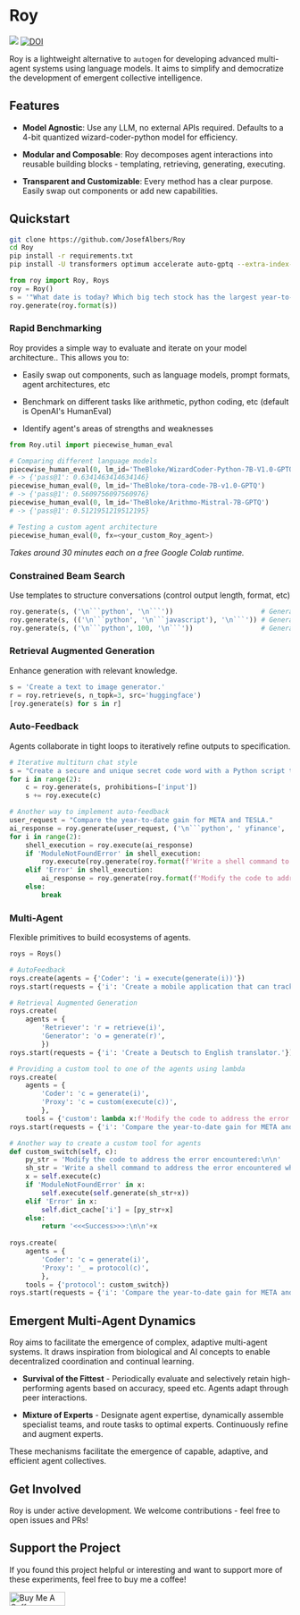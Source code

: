 # Roy

[<img src="https://colab.research.google.com/assets/colab-badge.svg" />](https://colab.research.google.com/github/JosefAlbers/Roy/blob/main/quickstart.ipynb)
[![DOI](https://zenodo.org/badge/699801819.svg)](https://zenodo.org/badge/latestdoi/699801819)

Roy is a lightweight alternative to `autogen` for developing advanced multi-agent systems using language models. It aims to simplify and democratize the development of emergent collective intelligence.

## Features

- **Model Agnostic**: Use any LLM, no external APIs required. Defaults to a 4-bit quantized wizard-coder-python model for efficiency.

- **Modular and Composable**: Roy decomposes agent interactions into reusable building blocks - templating, retrieving, generating, executing.

- **Transparent and Customizable**: Every method has a clear purpose. Easily swap out components or add new capabilities.

## Quickstart

```sh
git clone https://github.com/JosefAlbers/Roy
cd Roy
pip install -r requirements.txt
pip install -U transformers optimum accelerate auto-gptq --extra-index-url https://huggingface.github.io/autogptq-index/whl/cu118/
```

```python
from roy import Roy, Roys
roy = Roy()
s = '"What date is today? Which big tech stock has the largest year-to-date gain this year? How much is the gain?'
roy.generate(roy.format(s))
```

### **Rapid Benchmarking**

Roy provides a simple way to evaluate and iterate on your model architecture.. This allows you to:

- Easily swap out components, such as language models, prompt formats, agent architectures, etc

- Benchmark on different tasks like arithmetic, python coding, etc (default is OpenAI's HumanEval)

- Identify agent's areas of strengths and weaknesses

```python
from Roy.util import piecewise_human_eval

# Comparing different language models
piecewise_human_eval(0, lm_id='TheBloke/WizardCoder-Python-7B-V1.0-GPTQ') 
# -> {'pass@1': 0.6341463414634146}
piecewise_human_eval(0, lm_id='TheBloke/tora-code-7B-v1.0-GPTQ') 
# -> {'pass@1': 0.5609756097560976}
piecewise_human_eval(0, lm_id='TheBloke/Arithmo-Mistral-7B-GPTQ')
# -> {'pass@1': 0.5121951219512195}

# Testing a custom agent architecture
piecewise_human_eval(0, fx=<your_custom_Roy_agent>)
```

*Takes around 30 minutes each on a free Google Colab runtime.*

### **Constrained Beam Search**

Use templates to structure conversations (control output length, format, etc)

```python
roy.generate(s, ('\n```python', '\n```'))                      # Generate a python code block
roy.generate(s, (('\n```python', '\n```javascript'), '\n```')) # Generate python or javascript codes
roy.generate(s, ('\n```python', 100, '\n```'))                 # Generate a code block of size less than 100 tokens
```

### **Retrieval Augmented Generation**

Enhance generation with relevant knowledge.

```python
s = 'Create a text to image generator.'
r = roy.retrieve(s, n_topk=3, src='huggingface')
[roy.generate(s) for s in r]
```

### **Auto-Feedback**

Agents collaborate in tight loops to iteratively refine outputs to specification.

```python
# Iterative multiturn chat style
s = "Create a secure and unique secret code word with a Python script that involves multiple steps to ensure the highest level of confidentiality and protection.\n"
for i in range(2):
    c = roy.generate(s, prohibitions=['input'])
    s += roy.execute(c)

# Another way to implement auto-feedback
user_request = "Compare the year-to-date gain for META and TESLA."
ai_response = roy.generate(user_request, ('\n```python', ' yfinance', '\n```'))
for i in range(2):
    shell_execution = roy.execute(ai_response)
    if 'ModuleNotFoundError' in shell_execution:
        roy.execute(roy.generate(roy.format(f'Write a shell command to address the error encountered while running this Python code:\n\n{shell_execution}')))
    elif 'Error' in shell_execution:
        ai_response = roy.generate(roy.format(f'Modify the code to address the error encountered:\n\n{shell_execution}'))
    else:
        break
```

### **Multi-Agent**

Flexible primitives to build ecosystems of agents.

```python
roys = Roys()

# AutoFeedback
roys.create(agents = {'Coder': 'i = execute(generate(i))'})
roys.start(requests = {'i': 'Create a mobile application that can track the health of elderly people living alone in rural areas.'})

# Retrieval Augmented Generation
roys.create(
    agents = {
        'Retriever': 'r = retrieve(i)',
        'Generator': 'o = generate(r)',
        })
roys.start(requests = {'i': 'Create a Deutsch to English translator.'})

# Providing a custom tool to one of the agents using lambda
roys.create(
    agents = {
        'Coder': 'c = generate(i)',
        'Proxy': 'c = custom(execute(c))',
        },
    tools = {'custom': lambda x:f'Modify the code to address the error encountered:\n\n{x}' if 'Error' in x else None})
roys.start(requests = {'i': 'Compare the year-to-date gain for META and TESLA.'})

# Another way to create a custom tool for agents
def custom_switch(self, c):
    py_str = 'Modify the code to address the error encountered:\n\n'
    sh_str = 'Write a shell command to address the error encountered while running this Python code:\n\n'
    x = self.execute(c)
    if 'ModuleNotFoundError' in x:
        self.execute(self.generate(sh_str+x))
    elif 'Error' in x:
        self.dict_cache['i'] = [py_str+x]
    else:
        return '<<<Success>>>:\n\n'+x
    
roys.create(
    agents = {
        'Coder': 'c = generate(i)',
        'Proxy': '_ = protocol(c)',
        },
    tools = {'protocol': custom_switch})
roys.start(requests = {'i': 'Compare the year-to-date gain for META and TESLA.'})
```

## Emergent Multi-Agent Dynamics

Roy aims to facilitate the emergence of complex, adaptive multi-agent systems. It draws inspiration from biological and AI concepts to enable decentralized coordination and continual learning.

- **Survival of the Fittest** - Periodically evaluate and selectively retain high-performing agents based on accuracy, speed etc. Agents adapt through peer interactions.

- **Mixture of Experts** - Designate agent expertise, dynamically assemble specialist teams, and route tasks to optimal experts. Continuously refine and augment experts. 

These mechanisms facilitate the emergence of capable, adaptive, and efficient agent collectives.

## Get Involved

Roy is under active development. We welcome contributions - feel free to open issues and PRs!

## Support the Project

If you found this project helpful or interesting and want to support more of these experiments, feel free to buy me a coffee!

<a href="https://www.buymeacoffee.com/albersj66a" target="_blank"><img src="https://cdn.buymeacoffee.com/buttons/default-orange.png" alt="Buy Me A Coffee" height="25" width="100"></a>

